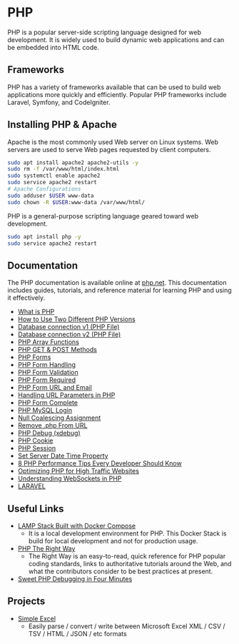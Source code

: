 # PHP

PHP is a popular server-side scripting language designed for web development. It is widely used to build dynamic web applications and can be embedded into HTML code.

## Frameworks

PHP has a variety of frameworks available that can be used to build web applications more quickly and efficiently. Popular PHP frameworks include Laravel, Symfony, and CodeIgniter.

## Installing PHP & Apache

Apache is the most commonly used Web server on Linux systems. Web servers are used to serve Web pages requested by client computers.

```bash
sudo apt install apache2 apache2-utils -y
sudo rm -f /var/www/html/index.html
sudo systemctl enable apache2
sudo service apache2 restart
# Apache Configurations
sudo adduser $USER www-data
sudo chown -R $USER:www-data /var/www/html/
```

PHP is a general-purpose scripting language geared toward web development.

```bash
sudo apt install php -y
sudo service apache2 restart
```

## Documentation

The PHP documentation is available online at [php.net](https://www.php.net/). This documentation includes guides, tutorials, and reference material for learning PHP and using it effectively.

- [What is PHP](./what.is.php.md)
- [How to Use Two Different PHP Versions](./how.to.use.two.different.php.versions.md)
- [Database connection v1 (PHP File)](./php.db.connection.v1.php)
- [Database connection v2 (PHP File)](./php.db.connection.v2.php)
- [PHP Array Functions](./php.array.functions.md)
- [PHP GET & POST Methods](./php.get.post.methods.md)
- [PHP Forms](./php.form.introduction.md)
- [PHP Form Handling](./php.form.handling.md)
- [PHP Form Validation](./php.form.validation.md)
- [PHP Form Required](./php.form.required.md)
- [PHP Form URL and Email](./php.form.url.and.email.md)
- [Handling URL Parameters in PHP](./handling.url.parameter.md)
- [PHP Form Complete](./php.form.complete.md)
- [PHP MySQL Login](./php.mysql.login.md)
- [Null Coalescing Assignment](./null.coalescing.assignment.md)
- [Remove .php From URL](./remove.php.from.url.md)
- [PHP Debug (xdebug)](./xdebug.md)
- [PHP Cookie](./php.cookie.md)
- [PHP Session](./php.session.md)
- [Set Server Date Time Property](./set.server.datetime.property.md)
- [8 PHP Performance Tips Every Developer Should Know](./8.php.performance.tips.md)
- [Optimizing PHP for High Traffic Websites](./optimize.php.md)
- [Understanding WebSockets in PHP](./websockets.in.php.md)
- [LARAVEL](./laravel/)

## Useful Links

- [LAMP Stack Built with Docker Compose](https://github.com/sprintcube/docker-compose-lamp)
  - It is a local development environment for PHP. This Docker Stack is build for local development and not for production usage.
- [PHP The Right Way](https://phptherightway.com/)
  - The Right Way is an easy-to-read, quick reference for PHP popular coding standards, links to authoritative tutorials around the Web, and what the contributors consider to be best practices at present.
- [Sweet PHP Debugging in Four Minutes](https://laracasts.com/series/visual-studio-code-for-php-developers/episodes/13)

## Projects

- [Simple Excel](https://github.com/faisalman/simple-excel-php)
  - Easily parse / convert / write between Microsoft Excel XML / CSV / TSV / HTML / JSON / etc formats
